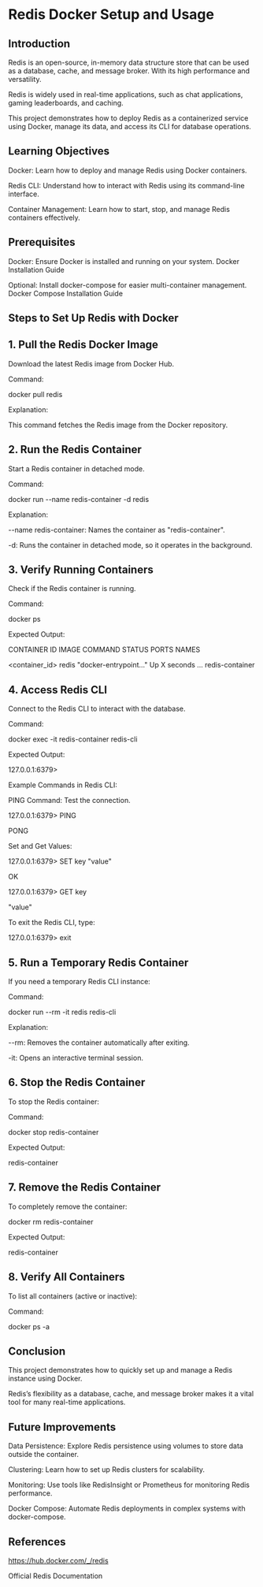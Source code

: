 # Redis Docker Setup and Usage

## Introduction
Redis is an open-source, in-memory data structure store that can be used as a database, cache, and message broker. With its high performance and versatility.

Redis is widely used in real-time applications, such as chat applications, gaming leaderboards, and caching.

This project demonstrates how to deploy Redis as a containerized service using Docker, manage its data, and access its CLI for database operations.

## Learning Objectives
Docker: Learn how to deploy and manage Redis using Docker containers.

Redis CLI: Understand how to interact with Redis using its command-line interface.

Container Management: Learn how to start, stop, and manage Redis containers effectively.

## Prerequisites

Docker: Ensure Docker is installed and running on your system. Docker Installation Guide

Optional: Install docker-compose for easier multi-container management. Docker Compose Installation Guide

## Steps to Set Up Redis with Docker

## 1. Pull the Redis Docker Image
   
Download the latest Redis image from Docker Hub.

Command:

docker pull redis

Explanation:

This command fetches the Redis image from the Docker repository.

## 2. Run the Redis Container
   
Start a Redis container in detached mode.

Command:

docker run --name redis-container -d redis

Explanation:

--name redis-container: Names the container as "redis-container".

-d: Runs the container in detached mode, so it operates in the background.

## 3. Verify Running Containers
   
Check if the Redis container is running.

Command:

docker ps

Expected Output:


CONTAINER ID   IMAGE    COMMAND               STATUS          PORTS   NAMES

<container_id> redis    "docker-entrypoint…"  Up X seconds    ...     redis-container

## 4. Access Redis CLI
   
Connect to the Redis CLI to interact with the database.

Command:


docker exec -it redis-container redis-cli

Expected Output:

127.0.0.1:6379>

Example Commands in Redis CLI:

PING Command: Test the connection.

127.0.0.1:6379> PING

PONG

Set and Get Values:

127.0.0.1:6379> SET key "value"

OK

127.0.0.1:6379> GET key

"value"

To exit the Redis CLI, type:


127.0.0.1:6379> exit

## 5. Run a Temporary Redis Container

If you need a temporary Redis CLI instance:

Command:

docker run --rm -it redis redis-cli

Explanation:

--rm: Removes the container automatically after exiting.

-it: Opens an interactive terminal session.

## 6. Stop the Redis Container

To stop the Redis container:

Command:

docker stop redis-container

Expected Output:


redis-container

## 7. Remove the Redis Container

To completely remove the container:


docker rm redis-container

Expected Output:

redis-container

## 8. Verify All Containers

To list all containers (active or inactive):

Command:

docker ps -a


## Conclusion
This project demonstrates how to quickly set up and manage a Redis instance using Docker. 

Redis’s flexibility as a database, cache, and message broker makes it a vital tool for many real-time applications.

## Future Improvements

Data Persistence: Explore Redis persistence using volumes to store data outside the container.

Clustering: Learn how to set up Redis clusters for scalability.

Monitoring: Use tools like RedisInsight or Prometheus for monitoring Redis performance.

Docker Compose: Automate Redis deployments in complex systems with docker-compose.

## References

https://hub.docker.com/_/redis

Official Redis Documentation
